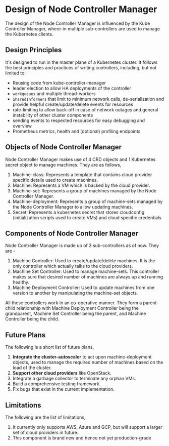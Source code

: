 # Design of Node Controller Manager

The design of the Node Controller Manager is influenced by the Kube Controller Manager, where-in multiple sub-controllers are used to manage the Kubernetes clients.

## Design Principles

It's designed to run in the master plane of a Kubernetes cluster. It follows the best principles and practices of writing controllers, including, but not limited to:

- Reusing code from kube-controller-manager
- leader election to allow HA deployments of the controller
- `workqueues` and multiple thread-workers
- `SharedInformers` that limit to minimum network calls, de-serialization and provide helpful create/update/delete events for resources
- rate-limiting to allow back-off in case of network outages and general instability of other cluster components
- sending events to respected resources for easy debugging and overview
- Prometheus metrics, health and (optional) profiling endpoints

## Objects of Node Controller Manager

Node Controller Manager makes use of 4 CRD objects and 1 Kubernetes secret object to manage machines. They are as follows,
1. Machine-class: Represents a template that contains cloud provider specific details used to create machines.
1. Machine: Represents a VM which is backed by the cloud provider.
1. Machine-set: Represents a group of machines managed by the Node Controller Manager.
1. Machine-deployment: Represents a group of machine-sets managed by the Node Controller Manager to allow updating machines.
1. Secret: Represents a kubernetes secret that stores cloudconfig (initialization scripts used to create VMs) and cloud specific credentials

## Components of Node Controller Manager

Node Controller Manager is made up of 3 sub-controllers as of now. They are -
1. Machine Controller: Used to create/update/delete machines. It is the only controller which actually talks to the cloud providers.
1. Machine Set Controller: Used to manage machine-sets. This controller makes sure that desired number of machines are always up and running healthy.
1. Machine Deployment Controller: Used to update machines from one version to another by manipulating the machine-set objects.

All these controllers work in an co-operative manner. They form a parent-child relationship with Machine Deployment Controller being the grandparent, Machine Set Controller being the parent, and Machine Controller being the child.

## Future Plans
The following is a short list of future plans,
1. **Integrate the cluster-autoscaler** to act upon machine-deployment objects, used to manage the required number of machines based on the load of the cluster.
2. **Support other cloud providers** like OpenStack.
3. Integrate a garbage collector to terminate any orphan VMs.
4. Build a comprehensive testing framework.
5. Fix bugs that exist in the current implementation.

## Limitations
The following are the list of limitations,
1. It currently only supports AWS, Azure and GCP, but will support a larger set of cloud providers in future.
2. This component is brand new and hence not yet production-grade
